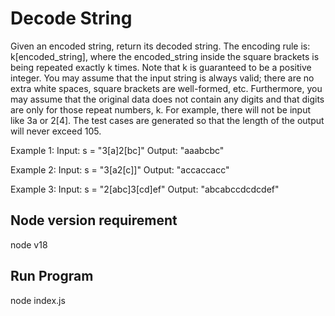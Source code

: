 # Decode String
Given an encoded string, return its decoded string.
The encoding rule is: k[encoded_string], where the encoded_string inside the square brackets is
being repeated exactly k times. Note that k is guaranteed to be a positive integer.
You may assume that the input string is always valid; there are no extra white spaces, square
brackets are well-formed, etc. Furthermore, you may assume that the original data does not
contain any digits and that digits are only for those repeat numbers, k. For example, there will
not be input like 3a or 2[4].
The test cases are generated so that the length of the output will never exceed 105.

Example 1:
Input: s = "3[a]2[bc]"
Output: "aaabcbc"

Example 2:
Input: s = "3[a2[c]]"
Output: "accaccacc"

Example 3:
Input: s = "2[abc]3[cd]ef"
Output: "abcabccdcdcdef"


## Node version requirement
node v18

## Run Program
node index.js
